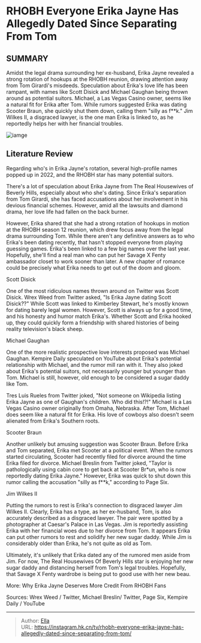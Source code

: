 # RHOBH Everyone Erika Jayne Has Allegedly Dated Since Separating From Tom


## SUMMARY 



  Amidst the legal drama surrounding her ex-husband, Erika Jayne revealed a strong rotation of hookups at the RHOBH reunion, drawing attention away from Tom Girardi&#39;s misdeeds.   Speculation about Erika&#39;s love life has been rampant, with names like Scott Disick and Michael Gaughan being thrown around as potential suitors. Michael, a Las Vegas Casino owner, seems like a natural fit for Erika after Tom.   While rumors suggested Erika was dating Scooter Braun, she quickly shut them down, calling them &#34;silly as f**k.&#34; Jim Wilkes II, a disgraced lawyer, is the one man Erika is linked to, as he reportedly helps her with her financial troubles.  

![iamge](https://static1.srcdn.com/wordpress/wp-content/uploads/2022/09/ErikaJayne.jpg)

## Literature Review
Regarding who&#39;s in Erika Jayne&#39;s rotation, several high-profile names popped up in 2022, and the RHOBH star has many potential suitors. 




There&#39;s a lot of speculation about Erika Jayne from The Real Housewives of Beverly Hills, especially about who she&#39;s dating. Since Erika&#39;s separation from Tom Girardi, she has faced accusations about her involvement in his devious financial schemes. However, amid all the lawsuits and diamond drama, her love life had fallen on the back burner.




However, Erika shared that she had a strong rotation of hookups in motion at the RHOBH season 12 reunion, which drew focus away from the legal drama surrounding Tom. While there aren&#39;t any definitive answers as to who Erika&#39;s been dating recently, that hasn&#39;t stopped everyone from playing guessing games. Erika&#39;s been linked to a few big names over the last year. Hopefully, she&#39;ll find a real man who can put her Savage X Fenty ambassador closet to work sooner than later. A new chapter of romance could be precisely what Erika needs to get out of the doom and gloom.


 Scott Disick 

 

One of the most ridiculous names thrown around on Twitter was Scott Disick. Wrex Weed from Twitter asked, &#34;Is Erika Jayne dating Scott Disick??&#34; While Scott was linked to Kimberley Stewart, he&#39;s mostly known for dating barely legal women. However, Scott is always up for a good time, and his honesty and humor match Erika&#39;s. Whether Scott and Erika hooked up, they could quickly form a friendship with shared histories of being reality television&#39;s black sheep.






 Michael Gaughan 

 

One of the more realistic prospective love interests proposed was Michael Gaughan. Kempire Daily speculated on YouTube about Erika&#39;s potential relationship with Michael, and the rumor mill ran with it. They also joked about Erika&#39;s potential suitors, not necessarily younger but younger than Tom. Michael is still, however, old enough to be considered a sugar daddy like Tom.

Tres Luis Rueles from Twitter joked, &#34;Not someone on Wikipedia listing Erika Jayne as one of Gaughan&#39;s children. Who did this!?!&#34; Michael is a Las Vegas Casino owner originally from Omaha, Nebraska. After Tom, Michael does seem like a natural fit for Erika. His love of cowboys also doesn&#39;t seem alienated from Erika&#39;s Southern roots.



 Scooter Braun 

 




Another unlikely but amusing suggestion was Scooter Braun. Before Erika and Tom separated, Erika met Scooter at a political event. When the rumors started circulating, Scooter had recently filed for divorce around the time Erika filed for divorce. Michael Breslin from Twitter joked, &#34;Taylor is pathologically using cabin core to get back at Scooter Br*un, who is now reportedly dating Erika Jayne.&#34; However, Erika was quick to shut down this rumor calling the accusation &#34;silly as f**k,&#34; according to Page Six.



 Jim Wilkes II 
          

Putting the rumors to rest is Erika&#39;s connection to disgraced lawyer Jim Wilkes II. Clearly, Erika has a type, as her ex-husband, Tom, is also accurately described as a disgraced lawyer. The pair were spotted by a photographer at Caesar&#39;s Palace in Las Vegas. Jim is reportedly assisting Erika with her financial woes due to her divorce from Tom. It appears Erika can put other rumors to rest and solidify her new sugar daddy. While Jim is considerably older than Erika, he&#39;s not quite as old as Tom.




Ultimately, it&#39;s unlikely that Erika dated any of the rumored men aside from Jim. For now, The Real Housewives Of Beverly Hills star is enjoying her new sugar daddy and distancing herself from Tom&#39;s legal troubles. Hopefully, that Savage X Fenty wardrobe is being put to good use with her new beau.

More: Why Erika Jayne Deserves More Credit From RHOBH Fans

Sources: Wrex Weed / Twitter, Michael Breslin/ Twitter, Page Six, Kempire Daily / YouTube



---

> Author: [Ella](https://instagram.hk.cn/)  
> URL: https://instagram.hk.cn/tv/rhobh-everyone-erika-jayne-has-allegedly-dated-since-separating-from-tom/  

